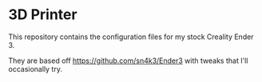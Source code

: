 3D Printer
===

This repository contains the configuration files for my stock Creality Ender 3. 

They are based off https://github.com/sn4k3/Ender3 with tweaks that I'll occasionally try. 


